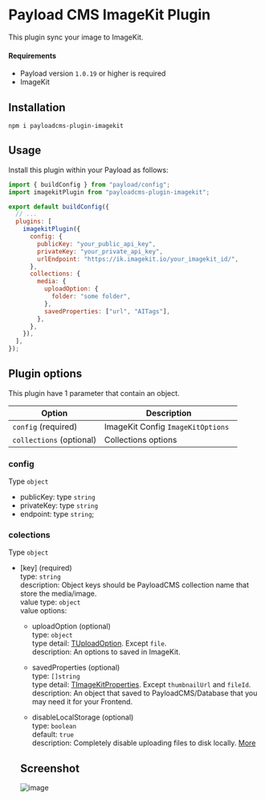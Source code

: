 # Payload CMS ImageKit Plugin

This plugin sync your image to ImageKit.

#### Requirements

- Payload version `1.0.19` or higher is required
- ImageKit

## Installation
`npm i payloadcms-plugin-imagekit`

## Usage

Install this plugin within your Payload as follows:

```js
import { buildConfig } from "payload/config";
import imagekitPlugin from "payloadcms-plugin-imagekit";

export default buildConfig({
  // ...
  plugins: [
    imagekitPlugin({
      config: {
        publicKey: "your_public_api_key",
        privateKey: "your_private_api_key",
        urlEndpoint: "https://ik.imagekit.io/your_imagekit_id/",
      },
      collections: {
        media: {
          uploadOption: {
            folder: "some folder",
          },
          savedProperties: ["url", "AITags"],
        },
      },
    }),
  ],
});
```

## Plugin options

This plugin have 1 parameter that contain an object.

| Option                   | Description                        |
| ------------------------ | ---------------------------------- |
| `config` (required)      | ImageKit Config `ImageKitOptions ` |
| `collections` (optional) | Collections options                |

### config 
Type `object` 

- publicKey: type `string` 
- privateKey: type `string`
- endpoint: type `string`;

### colections 
Type `object`  

- [key] (required)  
  type: `string`  
  description: Object keys should be PayloadCMS collection name that store the media/image.  
  value type: `object`  
  value options:  
  
  - uploadOption (optional)  
    type: `object`  
    type detail: [TUploadOption](https://docs.imagekit.io/api-reference/upload-file-api/client-side-file-upload#request-structure-multipart-form-data). Except `file`.  
    description: An options to saved in ImageKit.

  - savedProperties (optional)  
    type: `[]string`  
    type detail: [TImageKitProperties](https://docs.imagekit.io/api-reference/upload-file-api/client-side-file-upload#understanding-response). Except `thumbnailUrl` and `fileId`.  
    description: An object that saved to PayloadCMS/Database that you may need it for your Frontend. 

  - disableLocalStorage (optional)  
    type: `boolean`  
    default: `true`  
    description: Completely disable uploading files to disk locally. [More](https://payloadcms.com/docs/upload/overview#disabling-local-upload-storage)  

  ## Screenshot

  ![image](https://user-images.githubusercontent.com/57532279/186620627-95fc5a94-8456-40d6-bcf7-2e7034cd3abc.png)
